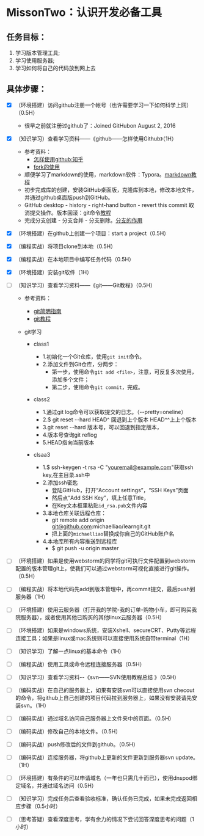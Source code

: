 # MissonTwo：认识开发必备工具

## 任务目标：

1. 学习版本管理工具; 
2. 学习使用服务器; 
3. 学习如何将自己的代码放到网上去

## 具体步骤：

- [x] （环境搭建）访问github注册一个帐号（也许需要学习一下如何科学上网）（0.5H）
  - 很早之前就注册过github了：Joined GitHubon August 2, 2016
- [x] （知识学习）查看学习资料——《github——怎样使用Github》（1H） 
  - 参考资料：
    - [怎样使用github:知乎](https://www.zhihu.com/question/20070065)
    - [fork的使用](https://www.cnblogs.com/patchouli/p/6511251.html)
  - 顺便学习了markdown的使用，markdown软件：Typora。[markdown教程](https://blog.csdn.net/zhangruishi/article/details/70768923)
  - 初步完成库的创建，安装GitHub桌面版，克隆库到本地，修改本地文件，并通过github桌面版push到GitHub。
  - GitHub desktop - history - right-hand button - revert this commit 取消提交操作。版本回滚：git命令[教程](https://www.liaoxuefeng.com/wiki/0013739516305929606dd18361248578c67b8067c8c017b000/0013744142037508cf42e51debf49668810645e02887691000)
  - 完成分支创建 - 分支合并 - 分支删除。[分支的作用](https://bbs.csdn.net/topics/390826603)
- [x] （环境搭建）在github上创建一个项目：start a project（0.5H）
- [x] （编程实战）将项目clone到本地（0.5H）
- [x] （编程实战）在本地项目中编写任务代码（0.5H）
- [x] （环境搭建）安装git软件（1H）
- [ ] （知识学习）查看学习资料——《git——Git教程》（0.5H）
  - 参考资料： 

    - [git简明指南](http://rogerdudler.github.io/git-guide/index.zh.html)
    - [git教程](https://www.liaoxuefeng.com/wiki/0013739516305929606dd18361248578c67b8067c8c017b000)

  - git学习

    - class1
      - 1.初始化一个Git仓库，使用`git init`命令。
      - 2.添加文件到Git仓库，分两步：
        - 第一步，使用命令`git add <file>`，注意，可反复多次使用，添加多个文件；
        - 第二步，使用命令`git commit`，完成。

    - class2
      - 1.通过git log命令可以获取提交的日志。（--pretty=oneline）
      - 2.$ git reset --hard HEAD^ 回退到上个版本 HEAD^^上上个版本
      - 3.git reset --hard 版本号，可以回退到指定版本，
      - 4.版本号查询git reflog
      - 5.HEAD指向当前版本
    - clsaa3
      - 1.$ ssh-keygen -t rsa -C "youremail@example.com"获取ssh key,在主目录.ssh中
      - 2.添加ssh密匙
        - 登陆GitHub，打开“Account settings”，“SSH Keys”页面
        - 然后点“Add SSH Key”，填上任意Title，
        - 在Key文本框里粘贴`id_rsa.pub`文件内容
      - 3.本地仓库关联远程仓库：
        - git remote add origin git@github.com:michaelliao/learngit.git
        - 把上面的`michaelliao`替换成你自己的GitHub账户名 
      - 4.本地库所有内容推送到远程库
        - $ git push -u origin master
- [ ] （环境搭建）如果是使用webstorm的同学将git可执行文件配置到webstorm配置的版本管理git上，使我们可以通过webstorm可视化直接进行git操作。（0.5H）
- [ ] （编程实战）将本地代码先add到版本管理中，再commit提交，最后push到服务器（1H）
- [ ] （环境搭建）使用云服务器（打开我的学院-我的订单-购物小车，即可购买我院服务器），或者使用其他已购买的其他linux云服务器（0.5H）
- [ ] （环境搭建）如果是windows系统，安装Xshell、secureCRT、Putty等远程连接工具；如果是linux或mac系统则可以直接使用系统自带terminal（1H）
- [ ] （知识学习）了解一点linux的基本命令（1H）
- [ ] （编程实战）使用工具或命令远程连接服务器（0.5H）
- [ ] （知识学习）查看学习资料--《svn——SVN使用教程总结 》（0.5H） 
- [ ] （编码实战）在自己的服务器上，如果有安装svn可以直接使用svn checout的命令，将github上自己创建的项目代码拉到服务器上，如果没有安装请先安装svn。（1H）
- [ ] （编码实战）通过域名访问自己服务器上文件夹中的页面。（0.5H）
- [ ] （编码实战）修改自己的本地文件。（0.5H）
- [ ] （编码实战）push修改后的文件到github。（0.5H）
- [ ] （编码实战）连接服务器，将github上更新的文件更新到服务器svn update。（1H）
- [ ] （环境搭建）有条件的可以申请域名（一年也只需几十而已），使用dnspod绑定域名，并通过域名访问（0.5H）
- [ ] （知识学习）完成任务后查看验收标准，确认任务已完成，如果未完成返回相应步骤（0.5小时）
- [ ] （思考答疑）查看深度思考，学有余力的情况下尝试回答深度思考的问题（1小时）










